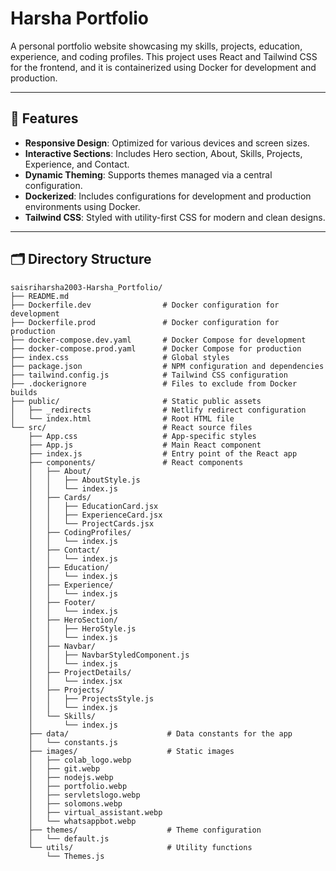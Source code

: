 # Harsha Portfolio

A personal portfolio website showcasing my skills, projects, education, experience, and coding profiles. This project uses React and Tailwind CSS for the frontend, and it is containerized using Docker for development and production.

---

## 🚀 Features

- **Responsive Design**: Optimized for various devices and screen sizes.
- **Interactive Sections**: Includes Hero section, About, Skills, Projects, Experience, and Contact.
- **Dynamic Theming**: Supports themes managed via a central configuration.
- **Dockerized**: Includes configurations for development and production environments using Docker.
- **Tailwind CSS**: Styled with utility-first CSS for modern and clean designs.

---

## 🗂️ Directory Structure

```plaintext
saisriharsha2003-Harsha_Portfolio/
├── README.md
├── Dockerfile.dev                # Docker configuration for development
├── Dockerfile.prod               # Docker configuration for production
├── docker-compose.dev.yaml       # Docker Compose for development
├── docker-compose.prod.yaml      # Docker Compose for production
├── index.css                     # Global styles
├── package.json                  # NPM configuration and dependencies
├── tailwind.config.js            # Tailwind CSS configuration
├── .dockerignore                 # Files to exclude from Docker builds
├── public/                       # Static public assets
│   ├── _redirects                # Netlify redirect configuration
│   └── index.html                # Root HTML file
└── src/                          # React source files
    ├── App.css                   # App-specific styles
    ├── App.js                    # Main React component
    ├── index.js                  # Entry point of the React app
    ├── components/               # React components
    │   ├── About/
    │   │   ├── AboutStyle.js
    │   │   └── index.js
    │   ├── Cards/
    │   │   ├── EducationCard.jsx
    │   │   ├── ExperienceCard.jsx
    │   │   └── ProjectCards.jsx
    │   ├── CodingProfiles/
    │   │   └── index.js
    │   ├── Contact/
    │   │   └── index.js
    │   ├── Education/
    │   │   └── index.js
    │   ├── Experience/
    │   │   └── index.js
    │   ├── Footer/
    │   │   └── index.js
    │   ├── HeroSection/
    │   │   ├── HeroStyle.js
    │   │   └── index.js
    │   ├── Navbar/
    │   │   ├── NavbarStyledComponent.js
    │   │   └── index.js
    │   ├── ProjectDetails/
    │   │   └── index.jsx
    │   ├── Projects/
    │   │   ├── ProjectsStyle.js
    │   │   └── index.js
    │   └── Skills/
    │       └── index.js
    ├── data/                      # Data constants for the app
    │   └── constants.js
    ├── images/                    # Static images
    │   ├── colab_logo.webp
    │   ├── git.webp
    │   ├── nodejs.webp
    │   ├── portfolio.webp
    │   ├── servletslogo.webp
    │   ├── solomons.webp
    │   ├── virtual_assistant.webp
    │   └── whatsappbot.webp
    ├── themes/                    # Theme configuration
    │   └── default.js
    └── utils/                     # Utility functions
        └── Themes.js
